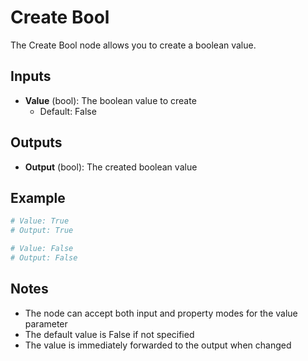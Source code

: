 # Create Bool

The Create Bool node allows you to create a boolean value.

## Inputs

- **Value** (bool): The boolean value to create
  - Default: False

## Outputs

- **Output** (bool): The created boolean value

## Example

```python
# Value: True
# Output: True

# Value: False
# Output: False
```

## Notes

- The node can accept both input and property modes for the value parameter
- The default value is False if not specified
- The value is immediately forwarded to the output when changed 